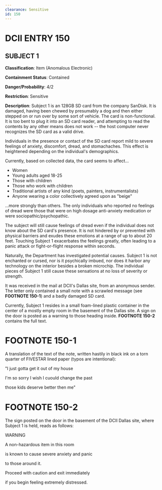 ```yaml
---
clearance: Sensitive
id: 150
---
```

# DCII ENTRY 150
## SUBJECT 1
**Classification**: Item (Anomalous Electronic)

**Containment Status**: Contained

**Danger/Probability**: 4/2

**Restriction**: Sensitive

**Description**: Subject 1 is an 128GB SD card from the company SanDisk. It is damaged, having been chewed by presumably a dog and then either stepped on or run over by some sort of vehicle. The card is non-functional. It is too bent to plug it into an SD card reader, and attempting to read the contents by any other means does not work -- the host computer never recognizes the SD card as a valid drive.

Individuals in the presence or contact of the SD card report mild to severe feelings of anxiety, discomfort, dread, and stomachaches. This effect is heightened depending on the individual's demographics.

Currently, based on collected data, the card seems to affect...

- Women
- Young adults aged 18-25
- Those with children
- Those who work with children
- Traditional artists of any kind (poets, painters, instrumentalists)
- Anyone wearing a color collectively agreed upon as "beige"

...more strongly than others. The only individuals who reported no feelings of dread were those that were on high dosage anti-anxiety medication or were sociopathic/psychopathic.

The subject will still cause feelings of dread even if the individual does not know about the SD card's presence. It is not hindered by or prevented with physical barriers and exudes these emotions at a range of up to about 20 feet. Touching Subject 1 exacerbates the feelings greatly, often leading to a panic attack or fight-or-flight response within seconds.

Naturally, the Department has investigated potential causes. Subject 1 is not enchanted or cursed, nor is it <confidential>psychically imbued</confidential>, nor does it harbor any technology on the interior besides a broken microchip. The individual pieces of Subject 1 still cause these sensations at no loss of severity or strength. 

It was received in the mail at DCII's Dallas site, from an anonymous sender. The letter only contained a small note with a scrawled message (see **FOOTNOTE 150-1**) and a badly damaged SD card.

Currently, Subject 1 resides in a small foam-lined plastic container in the center of a mostly empty room in the basement of the Dallas site. A sign on the door is posted as a warning to those heading inside. **FOOTNOTE 150-2** contains the full text.

# FOOTNOTE 150-1
A translation of the text of the note, written hastily in black ink on a torn quarter of FIVESTAR lined paper (typos are intentional):

<confidential>"I just gotta get it out of my house

I'm so sorry I wish I cuould change the past

those kids deserve better then me"
</confidential>

# FOOTNOTE 150-2
The sign posted on the door in the basement of the DCII Dallas site, where Subject 1 is held, reads as follows:

WARNING

A non-hazardous item in this room

is known to cause severe anxiety and panic

to those around it.

Proceed with caution and exit immediately

if you begin feeling extremely distressed.